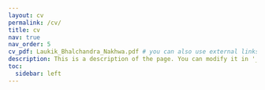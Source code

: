 ```yaml
---
layout: cv
permalink: /cv/
title: cv
nav: true
nav_order: 5
cv_pdf: Laukik_Bhalchandra_Nakhwa.pdf # you can also use external links here
description: This is a description of the page. You can modify it in '_pages/cv.md'. You can also change or remove the top pdf download button.
toc:
  sidebar: left
---
```

